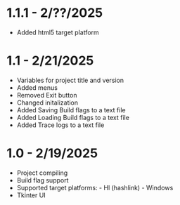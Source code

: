 # 1.1.1 - 2/??/2025
- Added html5 target platform

# 1.1 - 2/21/2025
- Variables for project title and version
- Added menus
- Removed Exit button
- Changed initalization
- Added Saving Build flags to a text file
- Added Loading Build flags to a text file
- Added Trace logs to a text file

# 1.0 - 2/19/2025
- Project compiling
- Build flag support
- Supported target platforms:
        - Hl (hashlink)
        - Windows
- Tkinter UI